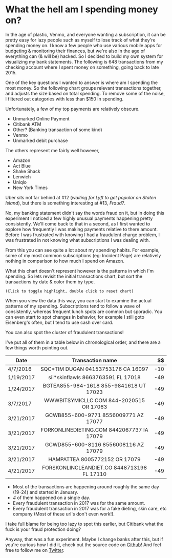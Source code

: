 # What the hell am I spending money on?

In the age of plastic, Venmo, and everyone wanting a subscription, it can be pretty easy for lazy people such as myself to lose track of what they're spending money on. I know a few people who use various mobile apps for budgeting & monitoring their finances, but we're also in the age of everything can (& will be) hacked. So I decided to build my own system for visualizing my bank statements. The following is 648 transactions from my checking account where I spent money on something, going back to late 2015.

<TransactionsChart />

One of the key questions I wanted to answer is where am I spending the most money. So the following chart groups relevant transactions together, and adjusts the size based on total spending. To remove some of the noise, I filtered out categories with less than $150 in spending.

<BarChart />

Unfortunately, a few of my top payments are relatively obscure.

- Unmarked Online Payment
- Citibank ATM
- Other? (Banking transaction of some kind)
- Venmo
- Unmarked debit purchase

The others represent me fairly well however,

- Amazon
- Act Blue
- Shake Shack
- Lenwich
- Uniqlo
- New York Times

Uber sits not far behind at #12 (_waiting for Lyft to get popular on Staten Island_), but there is something interesting at #13, _Fraud?_.

No, my banking statement didn't say the words fraud on it, but in doing this experiment I noticed a few highly unusual payments happening pretty consistently. We'll come back to that in a second, as I first wanted to explore how frequently I was making payments relative to there amount. Before I was frustrated with knowing I had a fraudulent charge problem, I was frustrated in not knowing what subscriptions I was dealing with.

<ScatterChart />

From this you can see quite a lot about my spending habits. For example, some of my most common subscriptions (eg: Incident Page) are relatively nothing in comparison to how much I spend on Amazon.

What this chart doesn't represent however is the patterns in which I'm spending. So lets revisit the initial transactions chart, but sort the transactions by date & color them by type.

<TransactionsChart sort="true" />

`(Click to toggle highlight, double click to reset chart)`

When you view the data this way, you can start to examine the actual patterns of my spending. Subscriptions tend to follow a wave of consistently, whereas frequent lunch spots are common but sporadic. You can even start to spot changes in behavior, for example I still goto Eisenberg's often, but I tend to use cash over card.

You can also spot the cluster of fraudulent transactions!

<TransactionsChart sort="true" defaultHighlight="e983380f-1e31-47dc-8713-3b13659de1d2" />

I've put all of them in a table below in chronological order, and there are a few things worth pointing out.

| Date      | Transaction name                           | $$  |
| --------- |:------------------------------------------:| ---:|
| 4/7/2016  | SQC*TIM DUGAN 04153753176 CA 16097         | -10 |
| 1/19/2017 | sii*skinflawls 8663763591 FL 17018         | -49 |
| 1/24/2017 | BGTEA855-984-1618 855-9841618 UT 17023     | -49 |
| 3/7/2017  | WWWBITSYMICLLC COM 844-2020515 OR 17063    | -49 |
| 3/21/2017 | GCWB855-600-9771 8556009771 AZ 17077       | -49 |
| 3/21/2017 | FORKONLINEDIETING.COM 8442067737 IA 17079  | -49 |
| 3/21/2017 | GCWD855-600-8116 8556008116 AZ 17079       | -49 |
| 3/21/2017 | HAMPATTEA 8005772152 OR 17079              | -49 |
| 4/21/2017 | FORSKONLINCLEANDIET.CO 8448713198 FL 17110 | -49 |

- Most of the transactions are happening around roughly the same day (19-24) and started in January.
- *4* of them happened on a single day.
- Every fraudulent transaction in 2017 was for the same amount.
- Every fraudulent transaction in 2017 was for a fake dieting, skin care, etc company (Most of these url's don't even work!).

I take full blame for being too lazy to spot this earlier, but Citibank what the fuck is your fraud protection doing?

Anyway, that was a fun experiment. Maybe I change banks after this, but if you're curious how I did it, check out the source code on [Github](https://github.com/deadlybutter/money)! And feel free to follow me on [Twitter](https://twitter.com/itsjoekent).
